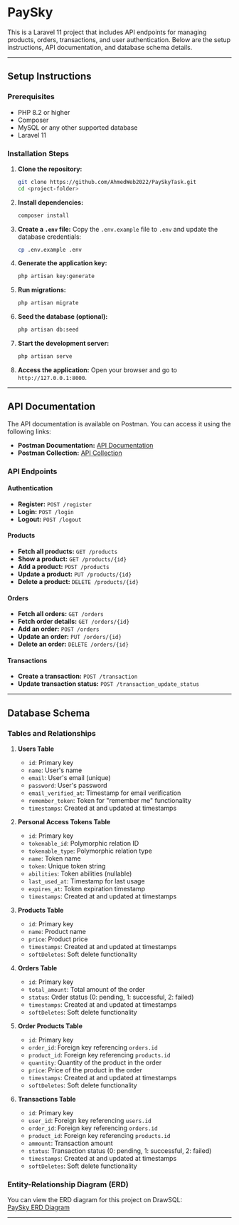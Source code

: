 

# PaySky

This is a Laravel 11 project that includes API endpoints for managing products, orders, transactions, and user authentication. Below are the setup instructions, API documentation, and database schema details.

---

## Setup Instructions

### Prerequisites
- PHP 8.2 or higher
- Composer
- MySQL or any other supported database
- Laravel 11

### Installation Steps

1. **Clone the repository:**
   ```bash
   git clone https://github.com/AhmedWeb2022/PaySkyTask.git
   cd <project-folder>
   ```

2. **Install dependencies:**
   ```bash
   composer install
   ```

3. **Create a `.env` file:**
   Copy the `.env.example` file to `.env` and update the database credentials:
   ```bash
   cp .env.example .env
   ```

4. **Generate the application key:**
   ```bash
   php artisan key:generate
   ```

5. **Run migrations:**
   ```bash
   php artisan migrate
   ```

6. **Seed the database (optional):**
   ```bash
   php artisan db:seed
   ```

7. **Start the development server:**
   ```bash
   php artisan serve
   ```

8. **Access the application:**
   Open your browser and go to `http://127.0.0.1:8000`.

---

## API Documentation

The API documentation is available on Postman. You can access it using the following links:

- **Postman Documentation:** [API Documentation](https://web.postman.co/workspace/ee33405a-8f34-412d-8451-a7bafe3348f7/documentation/39361869-497c47ae-a8f1-4bcf-a468-c7efce26b8d1)
- **Postman Collection:** [API Collection](https://web.postman.co/workspace/ee33405a-8f34-412d-8451-a7bafe3348f7/collection/39361869-497c47ae-a8f1-4bcf-a468-c7efce26b8d1?action=share&source=copy-link&creator=39361869)

### API Endpoints

#### Authentication
- **Register:** `POST /register`
- **Login:** `POST /login`
- **Logout:** `POST /logout`

#### Products
- **Fetch all products:** `GET /products`
- **Show a product:** `GET /products/{id}`
- **Add a product:** `POST /products`
- **Update a product:** `PUT /products/{id}`
- **Delete a product:** `DELETE /products/{id}`

#### Orders
- **Fetch all orders:** `GET /orders`
- **Fetch order details:** `GET /orders/{id}`
- **Add an order:** `POST /orders`
- **Update an order:** `PUT /orders/{id}`
- **Delete an order:** `DELETE /orders/{id}`

#### Transactions
- **Create a transaction:** `POST /transaction`
- **Update transaction status:** `POST /transaction_update_status`

---

## Database Schema

### Tables and Relationships

1. **Users Table**
   - `id`: Primary key
   - `name`: User's name
   - `email`: User's email (unique)
   - `password`: User's password
   - `email_verified_at`: Timestamp for email verification
   - `remember_token`: Token for "remember me" functionality
   - `timestamps`: Created at and updated at timestamps

2. **Personal Access Tokens Table**
   - `id`: Primary key
   - `tokenable_id`: Polymorphic relation ID
   - `tokenable_type`: Polymorphic relation type
   - `name`: Token name
   - `token`: Unique token string
   - `abilities`: Token abilities (nullable)
   - `last_used_at`: Timestamp for last usage
   - `expires_at`: Token expiration timestamp
   - `timestamps`: Created at and updated at timestamps

3. **Products Table**
   - `id`: Primary key
   - `name`: Product name
   - `price`: Product price
   - `timestamps`: Created at and updated at timestamps
   - `softDeletes`: Soft delete functionality

4. **Orders Table**
   - `id`: Primary key
   - `total_amount`: Total amount of the order
   - `status`: Order status (0: pending, 1: successful, 2: failed)
   - `timestamps`: Created at and updated at timestamps
   - `softDeletes`: Soft delete functionality

5. **Order Products Table**
   - `id`: Primary key
   - `order_id`: Foreign key referencing `orders.id`
   - `product_id`: Foreign key referencing `products.id`
   - `quantity`: Quantity of the product in the order
   - `price`: Price of the product in the order
   - `timestamps`: Created at and updated at timestamps
   - `softDeletes`: Soft delete functionality

6. **Transactions Table**
   - `id`: Primary key
   - `user_id`: Foreign key referencing `users.id`
   - `order_id`: Foreign key referencing `orders.id`
   - `product_id`: Foreign key referencing `products.id`
   - `ammount`: Transaction amount
   - `status`: Transaction status (0: pending, 1: successful, 2: failed)
   - `timestamps`: Created at and updated at timestamps
   - `softDeletes`: Soft delete functionality

### Entity-Relationship Diagram (ERD)
You can view the ERD diagram for this project on DrawSQL:  
[PaySky ERD Diagram](https://drawsql.app/teams/backend-110/diagrams/paysky)

---
